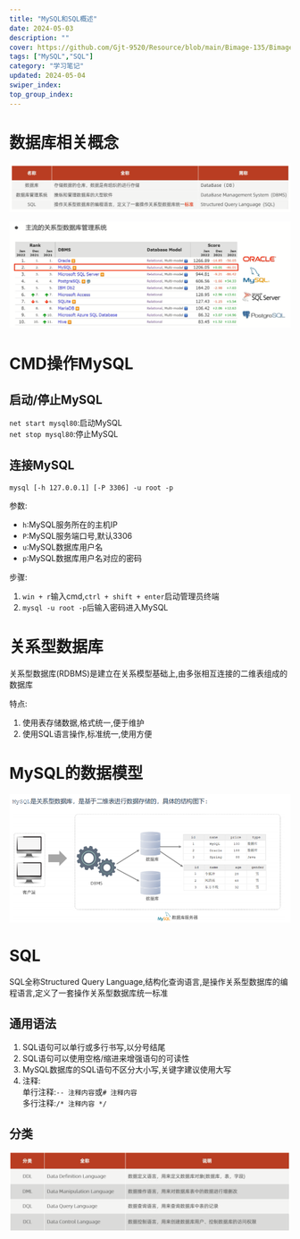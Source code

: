 ```yaml
---
title: "MySQL和SQL概述"
date: 2024-05-03
description: ""
cover: https://github.com/Gjt-9520/Resource/blob/main/Bimage-135/Bimage5.jpg?raw=true
tags: ["MySQL","SQL"]
category: "学习笔记"
updated: 2024-05-04
swiper_index: 
top_group_index: 
---
```


# 数据库相关概念

![数据库相关概念](../images/数据库相关概念.png)

![主流的关系型数据库管理系统](../images/主流的关系型数据库管理系统.png)

# CMD操作MySQL

## 启动/停止MySQL

`net start mysql80`:启动MySQL                    
`net stop mysql80`:停止MySQL              

## 连接MySQL

`mysql [-h 127.0.0.1] [-P 3306] -u root -p`

参数:               
- `h`:MySQL服务所在的主机IP              
- `P`:MySQL服务端口号,默认3306            
- `u`:MySQL数据库用户名                 
- `p`:MySQL数据库用户名对应的密码                    

步骤:
1. `win + r`输入cmd,`ctrl + shift + enter`启动管理员终端
2. `mysql -u root -p`后输入密码进入MySQL

# 关系型数据库

关系型数据库(RDBMS)是建立在关系模型基础上,由多张相互连接的二维表组成的数据库

特点:
1. 使用表存储数据,格式统一,便于维护
2. 使用SQL语言操作,标准统一,使用方便

# MySQL的数据模型

![MySQL数据库数据模型](../images/MySQL数据库数据模型.png)

# SQL

SQL全称Structured Query Language,结构化查询语言,是操作关系型数据库的编程语言,定义了一套操作关系型数据库统一标准          

## 通用语法

1. SQL语句可以单行或多行书写,以分号结尾
2. SQL语句可以使用空格/缩进来增强语句的可读性
3. MySQL数据库的SQL语句不区分大小写,关键字建议使用大写
4. 注释:                
单行注释:`-- 注释内容`或`# 注释内容`                   
多行注释:`/* 注释内容 */`

## 分类

![SQL分类](../images/SQL分类.png)
